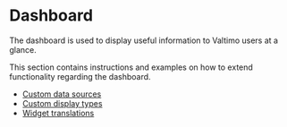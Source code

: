 # Dashboard

The dashboard is used to display useful information to Valtimo users at a glance.

This section contains instructions and examples on how to extend functionality regarding the dashboard.

- [Custom data sources](custom-data-source.md)
- [Custom display types](custom-display-type.md)
- [Widget translations](widget-translations.md)